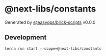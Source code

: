 # @next-libs/constants

Generated by [@easyops/brick-scripts] v0.0.0

## Development

`lerna run start --scope=@next-libs/constants`

[@easyops/brick-scripts]: https://github.com/easyops-cn/next-core/tree/master/packages/brick-scripts
